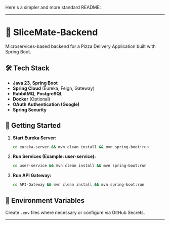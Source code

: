 Here's a simpler and more standard README:

---

# 🍕 SliceMate-Backend
Microservices-based backend for a Pizza Delivery Application built with Spring Boot.

## 🛠️ Tech Stack
- **Java 23**, **Spring Boot**
- **Spring Cloud** (Eureka, Feign, Gateway)
- **RabbitMQ**, **PostgreSQL**
- **Docker** (Optional)
- **OAuth Authentication (Google)**
- **Spring Security**

## 🚀 Getting Started
1. **Start Eureka Server:**  
   ```bash
   cd eureka-server && mvn clean install && mvn spring-boot:run
   ```
2. **Run Services (Example: user-service):**  
   ```bash
   cd user-service && mvn clean install && mvn spring-boot:run
   ```
3. **Run API Gateway:**  
   ```bash
   cd API-Gateway && mvn clean install && mvn spring-boot:run
   ```

## 📌 Environment Variables
Create `.env` files where necessary or configure via GitHub Secrets.

---
